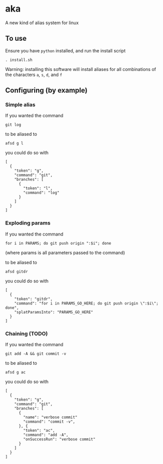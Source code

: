 # aka
A new kind of alias system for linux

## To use

Ensure you have `python` installed, and run the install script
```
. install.sh
```

Warning: installing this software will install aliases for all combinations of the characters `a`, `s`, `d`, and `f`

## Configuring (by example)

### Simple alias

If you wanted the command
```
git log
```

to be aliased to
```
afsd g l
```

you could do so with
```
[
  {
    "token": "g",
    "command": "git",
    "branches": [
      {
        "token": "l",
        "command": "log"
      }
    ]
  }
]
```

### Exploding params

If you wanted the command
```
for i in PARAMS; do git push origin ":$i"; done
```
(where params is all parameters passed to the command)

to be aliased to
```
afsd gitdr
```

you could do so with
```
[
  {
    "token": "gitdr",
    "command": "for i in PARAMS_GO_HERE; do git push origin \":$i\"; done",
    "splatParamsInto": "PARAMS_GO_HERE"
  }
]
```

### Chaining (TODO)

If you wanted the command
```
git add -A && git commit -v
```

to be aliased to
```
afsd g ac
```

you could do so with
```
[
  {
    "token": "g",
    "command": "git",
    "branches": [
      {
        "name": "verbose commit"
        "command": "commit -v",
      }, {
        "token": "ac",
        "command": "add -A",
        "onSuccessRun": "verbose commit"
      }
    ]
  }
]
```
